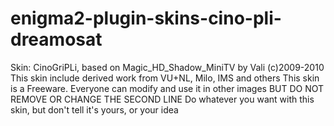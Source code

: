 # enigma2-plugin-skins-cino-pli-dreamosat
Skin: CinoGriPLi, based on Magic_HD_Shadow_MiniTV by Vali (c)2009-2010
This skin include derived work from VU+NL, Milo, IMS and others
This skin is a Freeware. Everyone can modify and use it in other images
BUT DO NOT REMOVE OR CHANGE THE SECOND LINE
Do whatever you want with this skin, but don't tell it's yours, or your idea
